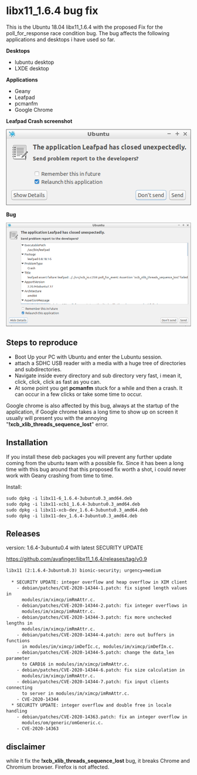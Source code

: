 # libx11_1.6.4 bug fix

This is the Ubuntu 18.04 libx11_1.6.4 with the proposed Fix for the poll_for_response race condition bug.
The bug affects the following applications and desktops i have used so far.

**Desktops**

* lubuntu desktop
* LXDE desktop

**Applications**
* Geany
* Leafpad
* pcmanfm
* Google Chrome

**Leafpad Crash screenshot**

![Leafpad crash](https://raw.githubusercontent.com/avafinger/libx11_1.6.4/libx11-1.6.4-4/leafpad_crash.png)


**Bug**

![Leafpad bug](https://raw.githubusercontent.com/avafinger/libx11_1.6.4/libx11-1.6.4-4//xcb_xlib_threads_sequence_lost_bug.png)


## Steps to reproduce

* Boot Up your PC with Ubuntu and enter the Lubuntu session.
* attach a SDHC USB reader with a media with a huge tree of directories and subdirectories.
* Navigate inside every directory and sub directory very fast, i mean it, click, click, click as fast as you can.
* At some point you get **pcmanfm** stuck for a while and then a crash. It can occur in a few clicks or take some time to occur.

Google chrome is also affected by this bug, always at the startup of the application, if Google chrome takes a long time to show up on screen it usually will present you with the annoying "**!xcb_xlib_threads_sequence_lost**" error.

## Installation

If you install these deb packages you will prevent any further update coming from the ubuntu team with a possible fix. Since it has been a long time with this bug around that this proposed fix worth a shot, i could never work with Geany crashing from time to time.

Install:

    sudo dpkg -i libx11-6_1.6.4-3ubuntu0.3_amd64.deb
    sudo dpkg -i libx11-xcb1_1.6.4-3ubuntu0.3_amd64.deb
    sudo dpkg -i libx11-xcb-dev_1.6.4-3ubuntu0.3_amd64.deb
    sudo dpkg -i libx11-dev_1.6.4-3ubuntu0.3_amd64.deb
    

## Releases

version: 1.6.4-3ubuntu0.4 with latest SECURITY UPDATE

https://github.com/avafinger/libx11_1.6.4/releases/tag/v0.9

    libx11 (2:1.6.4-3ubuntu0.3) bionic-security; urgency=medium

      * SECURITY UPDATE: integer overflow and heap overflow in XIM client
        - debian/patches/CVE-2020-14344-1.patch: fix signed length values in
          modules/im/ximcp/imRmAttr.c.
        - debian/patches/CVE-2020-14344-2.patch: fix integer overflows in
          modules/im/ximcp/imRmAttr.c.
        - debian/patches/CVE-2020-14344-3.patch: fix more unchecked lengths in
          modules/im/ximcp/imRmAttr.c.
        - debian/patches/CVE-2020-14344-4.patch: zero out buffers in functions
          in modules/im/ximcp/imDefIc.c, modules/im/ximcp/imDefIm.c.
        - debian/patches/CVE-2020-14344-5.patch: change the data_len parameter
          to CARD16 in modules/im/ximcp/imRmAttr.c.
        - debian/patches/CVE-2020-14344-6.patch: fix size calculation in
          modules/im/ximcp/imRmAttr.c.
        - debian/patches/CVE-2020-14344-7.patch: fix input clients connecting
          to server in modules/im/ximcp/imRmAttr.c.
        - CVE-2020-14344
      * SECURITY UPDATE: integer overflow and double free in locale handling
        - debian/patches/CVE-2020-14363.patch: fix an integer overflow in
          modules/om/generic/omGeneric.c.
        - CVE-2020-14363


## disclaimer

while it fix the **!xcb_xlib_threads_sequence_lost** bug, it breaks Chrome and Chromium browser. Firefox is not affected.

